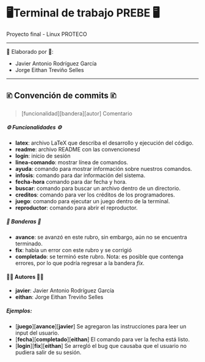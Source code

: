 #  🖥️Terminal de trabajo PREBE 🖥️

Proyecto final - Linux PROTECO

---

🫸 Elaborado por 🫷:
- Javier Antonio Rodríguez García
- Jorge Eithan Treviño Selles

---

## 🗈 Convención de commits 🗈
> [funcionalidad][bandera][autor] Comentario
##### ⚙️ Funcionalidades ⚙️
- **latex**: archivo LaTeX que describa el desarrollo y ejecución del código.
- **readme**: archivo README con las convencionesd
- **login**: inicio de sesión
- **linea-comando**: mostrar línea de comandos.
- **ayuda**: comando para mostrar información sobre nuestros comandos.
- **infosis**: comando para dar información del sistema.
- **fecha-hora** comando para dar fecha y hora.
- **buscar**: comando para buscar un archivo dentro de un directorio.
- **creditos**: comando para ver los créditos de los programadores.
- **juego**: comando para ejecutar un juego dentro de la terminal.
- **reproductor**: comando para abrir el reproductor.
##### 🚩 Banderas 🚩
- **avance**: se avanzó en este rubro, sin embargo, aún no se encuentra terminado.
- **fix**: había un error con este rubro y se corrigió
- **completado**: se terminó este rubro. Nota: es posible que contenga errores, por lo que podría regresar a la bandera *fix*.
#### 🧑‍💻 Autores 🧑‍💻
- **javier**: Javier Antonio Rodríguez García
- **eithan**: Jorge Eithan Treviño Selles



##### Ejemplos:
- [**juego**][**avance**][**javier**] Se agregaron las instrucciones para leer un input del usuario.
- [**fecha**][**completado**][**eithan**] El comando para ver la fecha está listo.
- [**login**][**fix**][**eithan**] Se arregló el bug que causaba que el usuario no pudiera salir de su sesión.